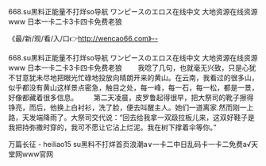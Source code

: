 668.su黑料正能量不打烊so导航
ワンピースのエロス在线中文
大地资源在线资源www
日本一卡二卡3卡四卡免费老狼


《最/新/观/看/入/口👉http://wencao66.com》--

668.su黑料正能量不打烊so导航
ワンピースのエロス在线中文
大地资源在线资源www
日本一卡二卡3卡四卡免费老狼
　　我唸了几句，也就毫无兴致，只是心犹不甘意犹未尽地把眼光忙碌地投放向晴朗开来的黄山。在云南，我看过的很多山，似乎都没有黄山这样景点密急，触目之处，每一峰，每一石，每一松，都是一景，好像都藏着很多信息。
　　第二天凌晨，皮罗鲁起得很早，把大祭司的靴子擦得铮亮，而后，他换上白衬衫，洗了脸，便去叫醒主人。她们一道离家.然而刚一上路，天发端降雨了。大祭司交代说：“回去给我拿一双趿拉板儿来，这双好鞋子是我把持弥撒时穿的，我可不愿让它沾上烂泥。我在树下撑着伞等你。”





万篇长征 - heiliao15 su黑料不打烊首页浪潮a∨一卡二中日乱码卡一卡二免费а√天堂网www官网
